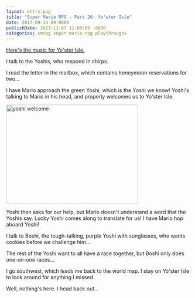 ```yaml
---
layout: entry.pug
title: "Super Mario RPG - Part 26: Yo'ster Isle"
date: 2017-09-14 09-0800
publishDate: 2023-11-03 11:00:00 -0800
categories: smrpg super-mario-rpg playthroughs
---
```


<a href="https://youtu.be/oShuhcg9LlU">Here's the music for Yo'ster Isle.</a>

I talk to the Yoshis, who respond in chirps.

I read the letter in the mailbox, which contains honeymoon reservations for two...

I have Mario approach the green Yoshi, which is the Yoshi we know! Yoshi's talking to Mario in his head, and properly welcomes us to Yo'ster Isle.

<img src="https://i.imgur.com/KqxPKru.png" alt="yoshi welcome" width="360" height="270" id="liveblog" />

Yoshi then asks for our help, but Mario doesn't understand a word that the Yoshis say. Lucky Yoshi comes along to translate for us! I have Mario hop aboard Yoshi!

I talk to Boshi, the tough-talking, purple Yoshi with sunglasses, who wants cookies before we challenge him...

The rest of the Yoshi want to all have a race together, but Boshi only does one-on-one races...

I go southwest, which leads me back to the world map. I stay on Yo'ster Isle to look around for anything I missed.

Well, nothing's here. I head back out...